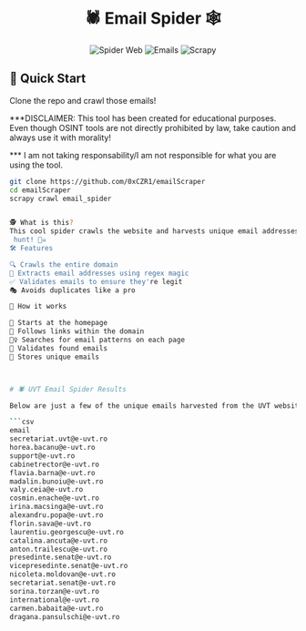 # 
<h1 align="center">🕷️ Email Spider 🕸️</h1>

<div align="center">

![Spider Web](https://img.shields.io/badge/🕸️-Spider%20Web-blue?style=for-the-badge)
![Emails](https://img.shields.io/badge/📧-Email%20Harvester-orange?style=for-the-badge)
![Scrapy](https://img.shields.io/badge/🦀-Built%20with%20Scrapy-brightgreen?style=for-the-badge)

</div>

## 🚀 Quick Start

Clone the repo and crawl those emails!

***DISCLAIMER: This tool has been created for educational purposes.
Even though OSINT tools are not directly prohibited by law, take caution and always use it with morality!

*** I am not taking responsability/I am not responsible for what you are using the tool.

```bash
git clone https://github.com/0xCZR1/emailScraper
cd emailScraper
scrapy crawl email_spider


🕵️ What is this?
This cool spider crawls the website and harvests unique email addresses. It's like a digital treasure
 hunt! 🏴‍☠️
🛠️ Features

🔍 Crawls the entire domain
📧 Extracts email addresses using regex magic
✅ Validates emails to ensure they're legit
🎭 Avoids duplicates like a pro

🧠 How it works

🏁 Starts at the homepage
🔗 Follows links within the domain
🕵️‍♀️ Searches for email patterns on each page
🧐 Validates found emails
💾 Stores unique emails



# 🕷️ UVT Email Spider Results

Below are just a few of the unique emails harvested from the UVT website:

```csv
email
secretariat.uvt@e-uvt.ro
horea.bacanu@e-uvt.ro
support@e-uvt.ro
cabinetrector@e-uvt.ro
flavia.barna@e-uvt.ro
madalin.bunoiu@e-uvt.ro
valy.ceia@e-uvt.ro
cosmin.enache@e-uvt.ro
irina.macsinga@e-uvt.ro
alexandru.popa@e-uvt.ro
florin.sava@e-uvt.ro
laurentiu.georgescu@e-uvt.ro
catalina.ancuta@e-uvt.ro
anton.trailescu@e-uvt.ro
presedinte.senat@e-uvt.ro
vicepresedinte.senat@e-uvt.ro
nicoleta.moldovan@e-uvt.ro
secretariat.senat@e-uvt.ro
sorina.torzan@e-uvt.ro
international@e-uvt.ro
carmen.babaita@e-uvt.ro
dragana.pansulschi@e-uvt.ro


